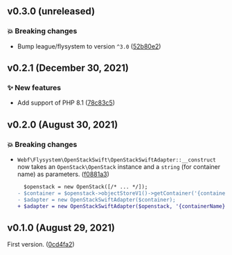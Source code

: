 ## v0.3.0 (unreleased)

### 💥 Breaking changes

* Bump league/flysystem to version `^3.0` ([52b80e2](https://github.com/webalternatif/flysystem-openstack-swift/commit/52b80e2d876b61bfbf57a77d95c75ee9a30378bf))

## v0.2.1 (December 30, 2021)

### ✨ New features

* Add support of PHP 8.1 ([78c83c5](https://github.com/webalternatif/flysystem-openstack-swift/commit/78c83c525f0d1f42ffa8ac954a6efb11d261df5a))

## v0.2.0 (August 30, 2021)

### 💥 Breaking changes

* `Webf\Flysystem\OpenStackSwift\OpenStackSwiftAdapter::__construct` now takes an `OpenStack\OpenStack` instance and a `string` (for container name) as parameters. ([f0881a3](https://github.com/webalternatif/flysystem-openstack-swift/commit/f0881a3a6dcd13e609031595e4fffb3680b915ed))
  ```diff
    $openstack = new OpenStack([/* ... */]);
  - $container = $openstack->objectStoreV1()->getContainer('{containerName}');
  - $adapter = new OpenStackSwiftAdapter($container);
  + $adapter = new OpenStackSwiftAdapter($openstack, '{containerName}');
  ```

## v0.1.0 (August 29, 2021)

First version. ([0cd4fa2](https://github.com/webalternatif/flysystem-openstack-swift/commit/0cd4fa27f1ac8604dab16d30b21ab8f77f4167a8))

